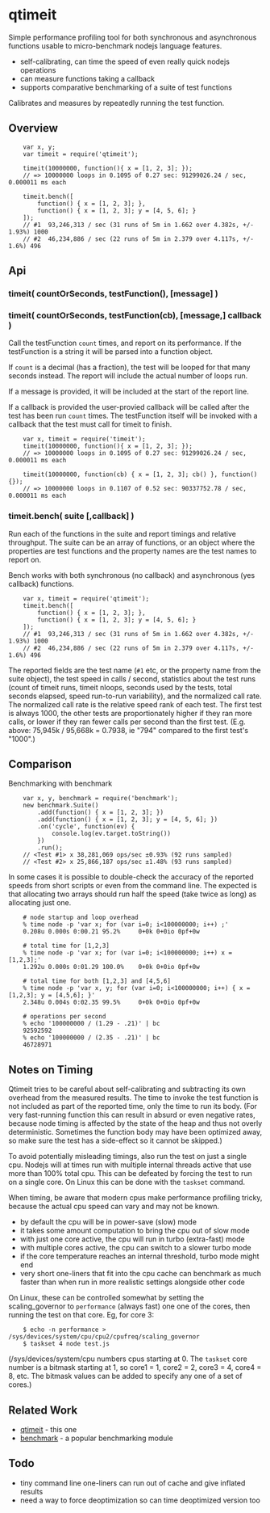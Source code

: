 qtimeit
=======

Simple performance profiling tool for both synchronous and asynchronous functions
usable to micro-benchmark nodejs language features.

- self-calibrating, can time the speed of even really quick nodejs operations
- can measure functions taking a callback
- supports comparative benchmarking of a suite of test functions

Calibrates and measures by repeatedly running the test function.


Overview
--------

        var x, y;
        var timeit = require('qtimeit');

        timeit(10000000, function(){ x = [1, 2, 3]; });
        // => 10000000 loops in 0.1095 of 0.27 sec: 91299026.24 / sec, 0.000011 ms each

        timeit.bench([
            function() { x = [1, 2, 3]; },
            function() { x = [1, 2, 3]; y = [4, 5, 6]; }
        ]);
        // #1  93,246,313 / sec (31 runs of 5m in 1.662 over 4.382s, +/- 1.93%) 1000
        // #2  46,234,886 / sec (22 runs of 5m in 2.379 over 4.117s, +/- 1.6%) 496


Api
---

### timeit( countOrSeconds, testFunction(), [message] )
### timeit( countOrSeconds, testFunction(cb), [message,] callback )

Call the testFunction `count` times, and report on its performance.
If the testFunction is a string it will be parsed into a function object.

If `count` is a decimal (has a fraction), the test will be looped for that many
seconds instead.  The report will include the actual number of loops run.

If a message is provided, it will be included at the start of the report line.

If a callback is provided the user-provied callback will be called after the test
has been run `count` times.  The testFunction itself will be invoked with a
callback that the test must call for timeit to finish.


        var x, timeit = require('timeit');
        timeit(10000000, function(){ x = [1, 2, 3]; });
        // => 10000000 loops in 0.1095 of 0.27 sec: 91299026.24 / sec, 0.000011 ms each

        timeit(10000000, function(cb) { x = [1, 2, 3]; cb() }, function(){});
        // => 10000000 loops in 0.1107 of 0.52 sec: 90337752.78 / sec, 0.000011 ms each


### timeit.bench( suite [,callback] )

Run each of the functions in the suite and report timings and relative throughput.
The suite can be an array of functions, or an object where the properties are
test functions and the property names are the test names to report on.

Bench works with both synchronous (no callback) and asynchronous (yes callback)
functions.


        var x, timeit = require('qtimeit');
        timeit.bench([
            function() { x = [1, 2, 3]; },
            function() { x = [1, 2, 3]; y = [4, 5, 6]; }
        ]);
        // #1  93,246,313 / sec (31 runs of 5m in 1.662 over 4.382s, +/- 1.93%) 1000
        // #2  46,234,886 / sec (22 runs of 5m in 2.379 over 4.117s, +/- 1.6%) 496


The reported fields are the test name (`#1` etc, or the property name from the suite
object), the test speed in calls / second, statistics about the test runs (count of
timeit runs, timeit nloops, seconds used by the tests, total seconds elapsed, speed
run-to-run variability), and the normalized call rate.  The normalized call rate is
the relative speed rank of each test.  The first test is always 1000, the other tests
are proportionately higher if they ran more calls, or lower if they ran fewer calls
per second than the first test.  (E.g. above: 75,945k / 95,668k = 0.7938, ie "794"
compared to the first test's "1000".)


Comparison
----------

Benchmarking with benchmark

        var x, y, benchmark = require('benchmark');
        new benchmark.Suite()
            .add(function() { x = [1, 2, 3]; })
            .add(function() { x = [1, 2, 3]; y = [4, 5, 6]; })
            .on('cycle', function(ev) {
                console.log(ev.target.toString())
            })
            .run();
        // <Test #1> x 38,281,069 ops/sec ±0.93% (92 runs sampled)
        // <Test #2> x 25,866,187 ops/sec ±1.48% (93 runs sampled)


In some cases it is possible to double-check the accuracy of the reported speeds
from short scripts or even from the command line.  The expected is that allocating
two arrays should run half the speed (take twice as long) as allocating just one.

        # node startup and loop overhead
        % time node -p 'var x; for (var i=0; i<100000000; i++) ;'
        0.208u 0.000s 0:00.21 95.2%     0+0k 0+0io 0pf+0w

        # total time for [1,2,3]
        % time node -p 'var x; for (var i=0; i<100000000; i++) x = [1,2,3];'
        1.292u 0.000s 0:01.29 100.0%    0+0k 0+0io 0pf+0w

        # total time for both [1,2,3] and [4,5,6]
        % time node -p 'var x, y; for (var i=0; i<100000000; i++) { x = [1,2,3]; y = [4,5,6]; }'
        2.348u 0.004s 0:02.35 99.5%     0+0k 0+0io 0pf+0w

        # operations per second
        % echo '100000000 / (1.29 - .21)' | bc
        92592592
        % echo '100000000 / (2.35 - .21)' | bc
        46728971


Notes on Timing
---------------

Qtimeit tries to be careful about self-calibrating and subtracting its own overhead
from the measured results.  The time to invoke the test function is not included as
part of the reported time, only the time to run its body.  (For very fast-running
function this can result in absurd or even negative rates, because node timing is
affected by the state of the heap and thus not overly deterministic.  Sometimes the
function body may have been optimized away, so make sure the test has a side-effect
so it cannot be skipped.)

To avoid potentially misleading timings, also run the test on just a single cpu.
Nodejs will at times run with multiple internal threads active that use more than
100% total cpu.  This can be defeated by forcing the test to run on a single core.
On Linux this can be done with the `taskset` command.

When timing, be aware that modern cpus make performance profiling tricky, because
the actual cpu speed can vary and may not be known.

- by default the cpu will be in power-save (slow) mode
- it takes some amount computation to bring the cpu out of slow mode
- with just one core active, the cpu will run in turbo (extra-fast) mode
- with multiple cores active, the cpu can switch to a slower turbo mode
- if the core temperature reaches an internal threshold, turbo mode might end
- very short one-liners that fit into the cpu cache can benchmark as much faster
  than when run in more realistic settings alongside other code

On Linux, these can be controlled somewhat by setting the scaling_governor to
`performance` (always fast) one one of the cores, then running the test on that
core.  Eg, for core 3:

        $ echo -n performance > /sys/devices/system/cpu/cpu2/cpufreq/scaling_governor
        $ taskset 4 node test.js

(/sys/devices/system/cpu numbers cpus starting at 0.  The `taskset` core number is
a bitmask starting at 1, so core1 = 1, core2 = 2, core3 = 4, core4 = 8, etc.  The
bitmask values can be added to specify any one of a set of cores.)


Related Work
------------

- [qtimeit](http://github.com/andrasq/node-qtimeit) - this one
- [benchmark](http://npmjs.org/package/benchmark) - a popular benchmarking module


Todo
----

- tiny command line one-liners can run out of cache and give inflated results
- need a way to force deoptimization so can time deoptimized version too

